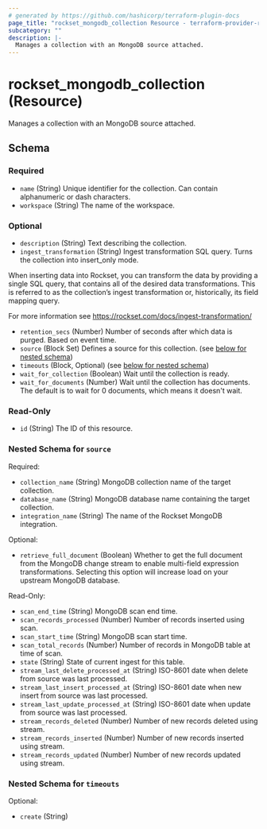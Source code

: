 ```yaml
---
# generated by https://github.com/hashicorp/terraform-plugin-docs
page_title: "rockset_mongodb_collection Resource - terraform-provider-rockset"
subcategory: ""
description: |-
  Manages a collection with an MongoDB source attached.
---
```


# rockset_mongodb_collection (Resource)

Manages a collection with an MongoDB source attached.



<!-- schema generated by tfplugindocs -->
## Schema

### Required

- `name` (String) Unique identifier for the collection. Can contain alphanumeric or dash characters.
- `workspace` (String) The name of the workspace.

### Optional

- `description` (String) Text describing the collection.
- `ingest_transformation` (String) Ingest transformation SQL query. Turns the collection into insert_only mode.

When inserting data into Rockset, you can transform the data by providing a single SQL query, 
that contains all of the desired data transformations. 
This is referred to as the collection’s ingest transformation or, historically, its field mapping query.

For more information see https://rockset.com/docs/ingest-transformation/
- `retention_secs` (Number) Number of seconds after which data is purged. Based on event time.
- `source` (Block Set) Defines a source for this collection. (see [below for nested schema](#nestedblock--source))
- `timeouts` (Block, Optional) (see [below for nested schema](#nestedblock--timeouts))
- `wait_for_collection` (Boolean) Wait until the collection is ready.
- `wait_for_documents` (Number) Wait until the collection has documents. The default is to wait for 0 documents, which means it doesn't wait.

### Read-Only

- `id` (String) The ID of this resource.

<a id="nestedblock--source"></a>
### Nested Schema for `source`

Required:

- `collection_name` (String) MongoDB collection name of the target collection.
- `database_name` (String) MongoDB database name containing the target collection.
- `integration_name` (String) The name of the Rockset MongoDB integration.

Optional:

- `retrieve_full_document` (Boolean) Whether to get the full document from the MongoDB change stream to enable multi-field expression transformations.
Selecting this option will increase load on your upstream MongoDB database.

Read-Only:

- `scan_end_time` (String) MongoDB scan end time.
- `scan_records_processed` (Number) Number of records inserted using scan.
- `scan_start_time` (String) MongoDB scan start time.
- `scan_total_records` (Number) Number of records in MongoDB table at time of scan.
- `state` (String) State of current ingest for this table.
- `stream_last_delete_processed_at` (String) ISO-8601 date when delete from source was last processed.
- `stream_last_insert_processed_at` (String) ISO-8601 date when new insert from source was last processed.
- `stream_last_update_processed_at` (String) ISO-8601 date when update from source was last processed.
- `stream_records_deleted` (Number) Number of new records deleted using stream.
- `stream_records_inserted` (Number) Number of new records inserted using stream.
- `stream_records_updated` (Number) Number of new records updated using stream.


<a id="nestedblock--timeouts"></a>
### Nested Schema for `timeouts`

Optional:

- `create` (String)
